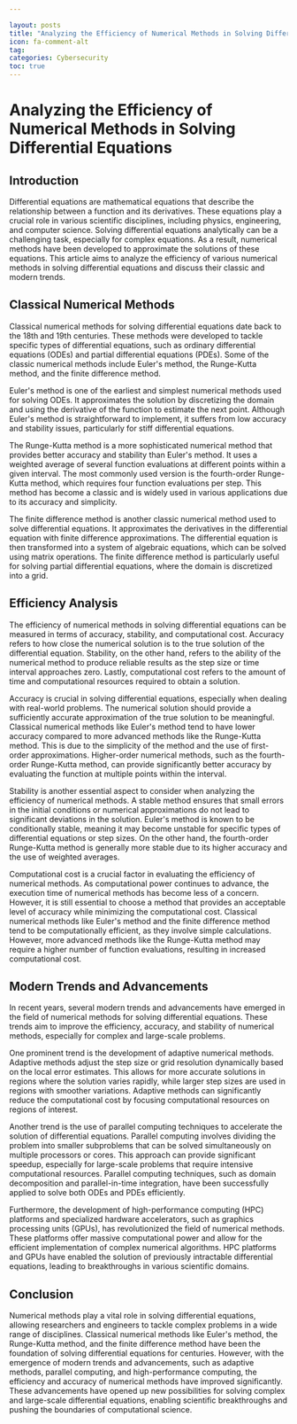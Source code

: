 ```yaml
---

layout: posts
title: "Analyzing the Efficiency of Numerical Methods in Solving Differential Equations"
icon: fa-comment-alt
tag:      
categories: Cybersecurity
toc: true
---
```




# Analyzing the Efficiency of Numerical Methods in Solving Differential Equations

## Introduction

Differential equations are mathematical equations that describe the relationship between a function and its derivatives. These equations play a crucial role in various scientific disciplines, including physics, engineering, and computer science. Solving differential equations analytically can be a challenging task, especially for complex equations. As a result, numerical methods have been developed to approximate the solutions of these equations. This article aims to analyze the efficiency of various numerical methods in solving differential equations and discuss their classic and modern trends.

## Classical Numerical Methods

Classical numerical methods for solving differential equations date back to the 18th and 19th centuries. These methods were developed to tackle specific types of differential equations, such as ordinary differential equations (ODEs) and partial differential equations (PDEs). Some of the classic numerical methods include Euler's method, the Runge-Kutta method, and the finite difference method.

Euler's method is one of the earliest and simplest numerical methods used for solving ODEs. It approximates the solution by discretizing the domain and using the derivative of the function to estimate the next point. Although Euler's method is straightforward to implement, it suffers from low accuracy and stability issues, particularly for stiff differential equations.

The Runge-Kutta method is a more sophisticated numerical method that provides better accuracy and stability than Euler's method. It uses a weighted average of several function evaluations at different points within a given interval. The most commonly used version is the fourth-order Runge-Kutta method, which requires four function evaluations per step. This method has become a classic and is widely used in various applications due to its accuracy and simplicity.

The finite difference method is another classic numerical method used to solve differential equations. It approximates the derivatives in the differential equation with finite difference approximations. The differential equation is then transformed into a system of algebraic equations, which can be solved using matrix operations. The finite difference method is particularly useful for solving partial differential equations, where the domain is discretized into a grid.

## Efficiency Analysis

The efficiency of numerical methods in solving differential equations can be measured in terms of accuracy, stability, and computational cost. Accuracy refers to how close the numerical solution is to the true solution of the differential equation. Stability, on the other hand, refers to the ability of the numerical method to produce reliable results as the step size or time interval approaches zero. Lastly, computational cost refers to the amount of time and computational resources required to obtain a solution.

Accuracy is crucial in solving differential equations, especially when dealing with real-world problems. The numerical solution should provide a sufficiently accurate approximation of the true solution to be meaningful. Classical numerical methods like Euler's method tend to have lower accuracy compared to more advanced methods like the Runge-Kutta method. This is due to the simplicity of the method and the use of first-order approximations. Higher-order numerical methods, such as the fourth-order Runge-Kutta method, can provide significantly better accuracy by evaluating the function at multiple points within the interval.

Stability is another essential aspect to consider when analyzing the efficiency of numerical methods. A stable method ensures that small errors in the initial conditions or numerical approximations do not lead to significant deviations in the solution. Euler's method is known to be conditionally stable, meaning it may become unstable for specific types of differential equations or step sizes. On the other hand, the fourth-order Runge-Kutta method is generally more stable due to its higher accuracy and the use of weighted averages.

Computational cost is a crucial factor in evaluating the efficiency of numerical methods. As computational power continues to advance, the execution time of numerical methods has become less of a concern. However, it is still essential to choose a method that provides an acceptable level of accuracy while minimizing the computational cost. Classical numerical methods like Euler's method and the finite difference method tend to be computationally efficient, as they involve simple calculations. However, more advanced methods like the Runge-Kutta method may require a higher number of function evaluations, resulting in increased computational cost.

## Modern Trends and Advancements

In recent years, several modern trends and advancements have emerged in the field of numerical methods for solving differential equations. These trends aim to improve the efficiency, accuracy, and stability of numerical methods, especially for complex and large-scale problems.

One prominent trend is the development of adaptive numerical methods. Adaptive methods adjust the step size or grid resolution dynamically based on the local error estimates. This allows for more accurate solutions in regions where the solution varies rapidly, while larger step sizes are used in regions with smoother variations. Adaptive methods can significantly reduce the computational cost by focusing computational resources on regions of interest.

Another trend is the use of parallel computing techniques to accelerate the solution of differential equations. Parallel computing involves dividing the problem into smaller subproblems that can be solved simultaneously on multiple processors or cores. This approach can provide significant speedup, especially for large-scale problems that require intensive computational resources. Parallel computing techniques, such as domain decomposition and parallel-in-time integration, have been successfully applied to solve both ODEs and PDEs efficiently.

Furthermore, the development of high-performance computing (HPC) platforms and specialized hardware accelerators, such as graphics processing units (GPUs), has revolutionized the field of numerical methods. These platforms offer massive computational power and allow for the efficient implementation of complex numerical algorithms. HPC platforms and GPUs have enabled the solution of previously intractable differential equations, leading to breakthroughs in various scientific domains.

## Conclusion

Numerical methods play a vital role in solving differential equations, allowing researchers and engineers to tackle complex problems in a wide range of disciplines. Classical numerical methods like Euler's method, the Runge-Kutta method, and the finite difference method have been the foundation of solving differential equations for centuries. However, with the emergence of modern trends and advancements, such as adaptive methods, parallel computing, and high-performance computing, the efficiency and accuracy of numerical methods have improved significantly. These advancements have opened up new possibilities for solving complex and large-scale differential equations, enabling scientific breakthroughs and pushing the boundaries of computational science.